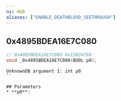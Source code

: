 ```yaml
---
ns: HUD
aliases: ["ENABLE_DEATHBLOOD_SEETHROUGH"]
---
```

## 0x4895BDEA16E7C080

```c
// 0x4895BDEA16E7C080 0x15B24768
void _0x4895BDEA16E7C080(BOOL p0);
```

```
UnknownDB argument 1: int p0
``

## Parameters
* **p0**: 

